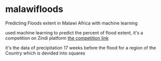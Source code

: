 # malawifloods
Predicting Floods extent in Malawi Africa with machine learning

used machine learning to predict the percent of flood extent, it's a competition on Zindi platform 
[the competition link](https://zindi.africa/competitions/2030-vision-flood-prediction-in-malawi/)

it's the data of precipitation 17 weeks before the flood for a region of the Country which is devided into squares

